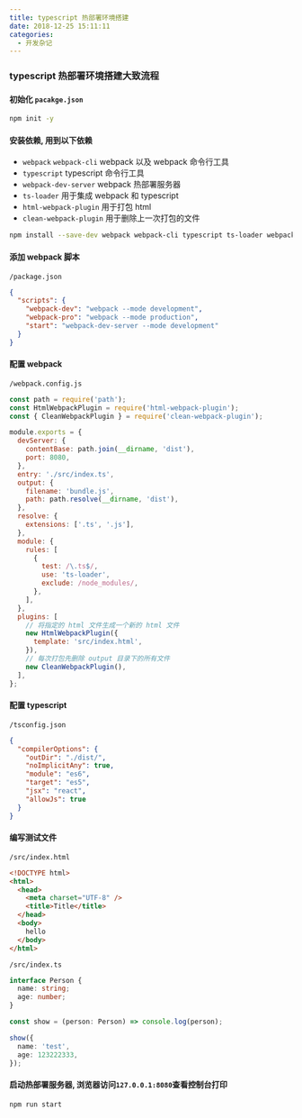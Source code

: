```yaml
---
title: typescript 热部署环境搭建
date: 2018-12-25 15:11:11
categories:
  - 开发杂记
---
```


### typescript 热部署环境搭建大致流程

#### 初始化 `pacakge.json`

```bash
npm init -y
```

#### 安装依赖, 用到以下依赖

- `webpack` `webpack-cli` webpack 以及 webpack 命令行工具
- `typescript` typescript 命令行工具
- `webpack-dev-server` webpack 热部署服务器
- `ts-loader` 用于集成 webpack 和 typescript
- `html-webpack-plugin` 用于打包 html
- `clean-webpack-plugin` 用于删除上一次打包的文件

```bash
npm install --save-dev webpack webpack-cli typescript ts-loader webpack-dev-server html-webpack-plugin clean-webpack-plugin
```

<!--more-->

#### 添加 webpack 脚本

`/package.json `

```json
{
  "scripts": {
    "webpack-dev": "webpack --mode development",
    "webpack-pro": "webpack --mode production",
    "start": "webpack-dev-server --mode development"
  }
}
```

#### 配置 webpack

`/webpack.config.js`

```javascript
const path = require('path');
const HtmlWebpackPlugin = require('html-webpack-plugin');
const { CleanWebpackPlugin } = require('clean-webpack-plugin');

module.exports = {
  devServer: {
    contentBase: path.join(__dirname, 'dist'),
    port: 8080,
  },
  entry: './src/index.ts',
  output: {
    filename: 'bundle.js',
    path: path.resolve(__dirname, 'dist'),
  },
  resolve: {
    extensions: ['.ts', '.js'],
  },
  module: {
    rules: [
      {
        test: /\.ts$/,
        use: 'ts-loader',
        exclude: /node_modules/,
      },
    ],
  },
  plugins: [
    // 将指定的 html 文件生成一个新的 html 文件
    new HtmlWebpackPlugin({
      template: 'src/index.html',
    }),
    // 每次打包先删除 output 目录下的所有文件
    new CleanWebpackPlugin(),
  ],
};
```

#### 配置 typescript

`/tsconfig.json`

```json
{
  "compilerOptions": {
    "outDir": "./dist/",
    "noImplicitAny": true,
    "module": "es6",
    "target": "es5",
    "jsx": "react",
    "allowJs": true
  }
}
```

#### 编写测试文件

`/src/index.html`

```html
<!DOCTYPE html>
<html>
  <head>
    <meta charset="UTF-8" />
    <title>Title</title>
  </head>
  <body>
    hello
  </body>
</html>
```

`/src/index.ts`

```typescript
interface Person {
  name: string;
  age: number;
}

const show = (person: Person) => console.log(person);

show({
  name: 'test',
  age: 123222333,
});
```

#### 启动热部署服务器, 浏览器访问`127.0.0.1:8080`查看控制台打印

```bash
npm run start
```
